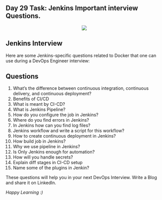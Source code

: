 ## Day 29 Task: Jenkins Important interview Questions.

 <p align="center"><img align="center" src="https://user-images.githubusercontent.com/115981550/215283081-1c77ac18-4825-49d1-8727-7f0940846fff.png" /></p>
 

## Jenkins Interview
 Here are some Jenkins-specific questions related to Docker that one can use during a DevOps Engineer interview:
 
## Questions

1. What’s the difference between continuous integration, continuous delivery, and continuous deployment?
2. Benefits of CI/CD
3. What is meant by CI-CD?
4. What is Jenkins Pipeline?
5. How do you configure the job in Jenkins?
6. Where do you find errors in Jenkins?
7. In Jenkins how can you find log files?
8. Jenkins workflow and write a script for this workflow?
9. How to create continuous deployment in Jenkins?
10. How build job in Jenkins?
11. Why we use pipeline in Jenkins? 
12. Is Only Jenkins enough for automation?
13. How will you handle secrets?
14. Explain diff stages in CI-CD setup
15. Name some of the plugins in Jenkin?



These questions will help you in your next DevOps Interview.
Write a Blog and share it on LinkedIn.

*Happy Learning :)*